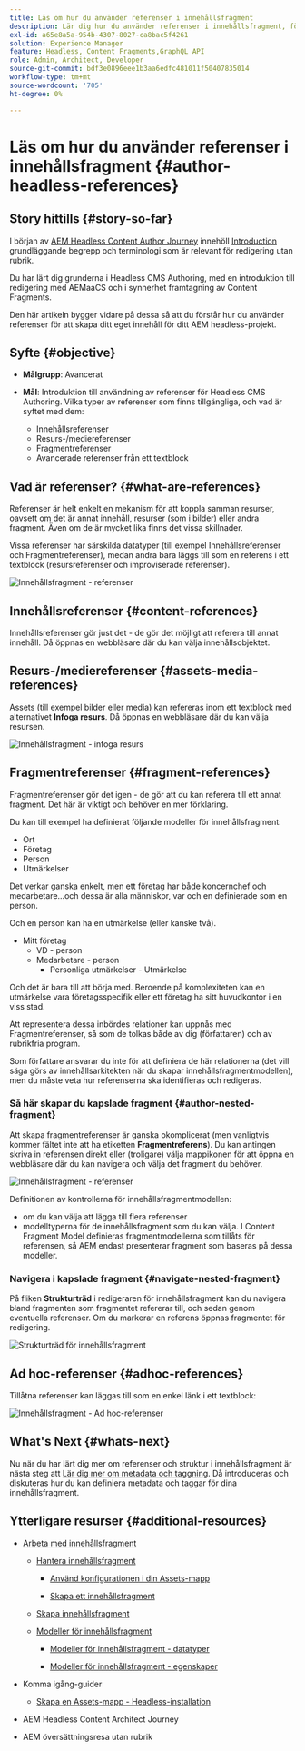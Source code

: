 ```yaml
---
title: Läs om hur du använder referenser i innehållsfragment
description: Lär dig hur du använder referenser i innehållsfragment, för innehåll, andra fragment och andra resurser (media). Lägg in behovet av och mekanismerna i kapslade fragment för Headless CMS Authoring.
exl-id: a65e8a5a-954b-4307-8027-ca8bac5f4261
solution: Experience Manager
feature: Headless, Content Fragments,GraphQL API
role: Admin, Architect, Developer
source-git-commit: bdf3e0896eee1b3aa6edfc481011f50407835014
workflow-type: tm+mt
source-wordcount: '705'
ht-degree: 0%

---
```


# Läs om hur du använder referenser i innehållsfragment {#author-headless-references}

## Story hittills {#story-so-far}

I början av [AEM Headless Content Author Journey](overview.md) innehöll [Introduction](introduction.md) grundläggande begrepp och terminologi som är relevant för redigering utan rubrik.

Du har lärt dig grunderna i Headless CMS Authoring, med en introduktion till redigering med AEMaaCS och i synnerhet framtagning av Content Fragments.

Den här artikeln bygger vidare på dessa så att du förstår hur du använder referenser för att skapa ditt eget innehåll för ditt AEM headless-projekt.

## Syfte {#objective}

* **Målgrupp**: Avancerat
* **Mål**: Introduktion till användning av referenser för Headless CMS Authoring. Vilka typer av referenser som finns tillgängliga, och vad är syftet med dem:

   * Innehållsreferenser
   * Resurs-/mediereferenser
   * Fragmentreferenser
   * Avancerade referenser från ett textblock

## Vad är referenser? {#what-are-references}

Referenser är helt enkelt en mekanism för att koppla samman resurser, oavsett om det är annat innehåll, resurser (som i bilder) eller andra fragment. Även om de är mycket lika finns det vissa skillnader.

Vissa referenser har särskilda datatyper (till exempel Innehållsreferenser och Fragmentreferenser), medan andra bara läggs till som en referens i ett textblock (resursreferenser och improviserade referenser).

![Innehållsfragment - referenser](/help/sites-cloud/administering/content-fragments/assets/cf-authoring-overview.png)

## Innehållsreferenser {#content-references}

Innehållsreferenser gör just det - de gör det möjligt att referera till annat innehåll. Då öppnas en webbläsare där du kan välja innehållsobjektet.

## Resurs-/mediereferenser {#assets-media-references}

Assets (till exempel bilder eller media) kan refereras inom ett textblock med alternativet **Infoga resurs**. Då öppnas en webbläsare där du kan välja resursen.

![Innehållsfragment - infoga resurs](/help/journey-headless/author/assets/headless-journey-author-references-02.png)

## Fragmentreferenser {#fragment-references}

Fragmentreferenser gör det igen - de gör att du kan referera till ett annat fragment. Det här är viktigt och behöver en mer förklaring.

Du kan till exempel ha definierat följande modeller för innehållsfragment:

* Ort
* Företag
* Person
* Utmärkelser

Det verkar ganska enkelt, men ett företag har både koncernchef och medarbetare...och dessa är alla människor, var och en definierade som en person.

Och en person kan ha en utmärkelse (eller kanske två).

* Mitt företag
   * VD - person
   * Medarbetare - person
      * Personliga utmärkelser - Utmärkelse

Och det är bara till att börja med. Beroende på komplexiteten kan en utmärkelse vara företagsspecifik eller ett företag ha sitt huvudkontor i en viss stad.

Att representera dessa inbördes relationer kan uppnås med Fragmentreferenser, så som de tolkas både av dig (författaren) och av rubrikfria program.

Som författare ansvarar du inte för att definiera de här relationerna (det vill säga görs av innehållsarkitekten när du skapar innehållsfragmentmodellen), men du måste veta hur referenserna ska identifieras och redigeras.

<!--
![Content Modeling with Content Fragments](/help/journey-headless/developer/assets/headless-modeling-01.png "Content Modeling with Content Fragments")
-->

### Så här skapar du kapslade fragment {#author-nested-fragment}

Att skapa fragmentreferenser är ganska okomplicerat (men vanligtvis kommer fältet inte att ha etiketten **Fragmentreferens**). Du kan antingen skriva in referensen direkt eller (troligare) välja mappikonen för att öppna en webbläsare där du kan navigera och välja det fragment du behöver.

![Innehållsfragment - referenser](/help/journey-headless/author/assets/headless-journey-author-references-03.png)

Definitionen av kontrollerna för innehållsfragmentmodellen:

* om du kan välja att lägga till flera referenser
* modelltyperna för de innehållsfragment som du kan välja. I Content Fragment Model definieras fragmentmodellerna som tillåts för referensen, så AEM endast presenterar fragment som baseras på dessa modeller.

### Navigera i kapslade fragment {#navigate-nested-fragment}

På fliken **Strukturträd** i redigeraren för innehållsfragment kan du navigera bland fragmenten som fragmentet refererar till, och sedan genom eventuella referenser. Om du markerar en referens öppnas fragmentet för redigering.

![Strukturträd för innehållsfragment](/help/sites-cloud/administering/content-fragments/assets/cf-authoring-structure-tree.png)

## Ad hoc-referenser {#adhoc-references}

Tillåtna referenser kan läggas till som en enkel länk i ett textblock:

![Innehållsfragment - Ad hoc-referenser](/help/journey-headless/author/assets/headless-journey-author-references-04.png)

## What&#39;s Next {#whats-next}

Nu när du har lärt dig mer om referenser och struktur i innehållsfragment är nästa steg att [Lär dig mer om metadata och taggning](metadata-tagging.md). Då introduceras och diskuteras hur du kan definiera metadata och taggar för dina innehållsfragment.

## Ytterligare resurser {#additional-resources}

* [Arbeta med innehållsfragment](/help/sites-cloud/administering/content-fragments/overview.md)

   * [Hantera innehållsfragment](/help/sites-cloud/administering/content-fragments/managing.md)

      * [Använd konfigurationen i din Assets-mapp](/help/sites-cloud/administering/content-fragments/setup.md#apply-the-configuration-to-your-folder)

      * [Skapa ett innehållsfragment](/help/sites-cloud/administering/content-fragments/managing.md#creating-a-content-fragment)

   * [Skapa innehållsfragment](/help/sites-cloud/administering/content-fragments/authoring.md)

   * [Modeller för innehållsfragment](/help/sites-cloud/administering/content-fragments/content-fragment-models.md)

      * [Modeller för innehållsfragment - datatyper](/help/sites-cloud/administering/content-fragments/content-fragment-models.md#data-types)

      * [Modeller för innehållsfragment - egenskaper](/help/sites-cloud/administering/content-fragments/content-fragment-models.md#properties)

* Komma igång-guider
   * [Skapa en Assets-mapp - Headless-installation](/help/headless/setup/create-assets-folder.md)

* AEM Headless Content Architect Journey

* AEM översättningsresa utan rubrik
